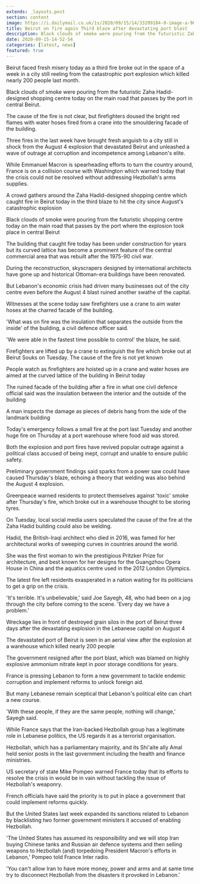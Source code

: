 ```yaml
---
extends: _layouts.post
section: content
image: https://i.dailymail.co.uk/1s/2020/09/15/14/33209184-0-image-a-96_1600177044525.jpg 
title: Beirut on fire again Third blaze after devastating port blast 
description: Black clouds of smoke were pouring from the futuristic Zaha Hadid-designed shopping centre today on the main road that passes by the port in central Beirut. 
date: 2020-09-15-14-52-54 
categories: [latest, news] 
featured: true 
--- 
```

Beirut faced fresh misery today as a third fire broke out in the space of a week in a city still reeling from the catastrophic port explosion which killed nearly 200 people last month. 

Black clouds of smoke were pouring from the futuristic Zaha Hadid-designed shopping centre today on the main road that passes by the port in central Beirut. 

The cause of the fire is not clear, but firefighters doused the bright red flames with water hoses fired from a crane into the smouldering facade of the building. 

Three fires in the last week have brought fresh anguish to a city still in shock from the August 4 explosion that devastated Beirut and unleashed a wave of outrage at corruption and incompetence among Lebanon's elite. 

While Emmanuel Macron is spearheading efforts to turn the country around, France is on a collision course with Washington which warned today that the crisis could not be resolved without addressing Hezbollah's arms supplies. 

A crowd gathers around the Zaha Hadid-designed shopping centre which caught fire in Beirut today in the third blaze to hit the city since August's catastrophic explosion 

Black clouds of smoke were pouring from the futuristic shopping centre today on the main road that passes by the port where the explosion took place in central Beirut

The building that caught fire today has been under construction for years but its curved lattice has become a prominent feature of the central commercial area that was rebuilt after the 1975-90 civil war.   

During the reconstruction, skyscrapers designed by international architects have gone up and historical Ottoman-era buildings have been renovated.  

But Lebanon's economic crisis had driven many businesses out of the city centre even before the August 4 blast ruined another swathe of the capital.  

Witnesses at the scene today saw firefighters use a crane to aim water hoses at the charred facade of the building.

'What was on fire was the insulation that separates the outside from the inside' of the building, a civil defence officer said.

'We were able in the fastest time possible to control' the blaze, he said.  

Firefighters are lifted up by a crane to extinguish the fire which broke out at Beirut Souks on Tuesday. The cause of the fire is not yet known 

People watch as firefighters are hoisted up in a crane and water hoses are aimed at the curved lattice of the building in Beirut today 

The ruined facade of the building after a fire in what one civil defence official said was the insulation between the interior and the outside of the building 

A man inspects the damage as pieces of debris hang from the side of the landmark building 

Today's emergency follows a small fire at the port last Tuesday and another huge fire on Thursday at a port warehouse where food aid was stored.  

Both the explosion and port fires have revived popular outrage against a political class accused of being inept, corrupt and unable to ensure public safety.

Preliminary government findings said sparks from a power saw could have caused Thursday's blaze, echoing a theory that welding was also behind the August 4 explosion.

Greenpeace warned residents to protect themselves against 'toxic' smoke after Thursday's fire, which broke out in a warehouse thought to be storing tyres. 

On Tuesday, local social media users speculated the cause of the fire at the Zaha Hadid building could also be welding. 

Hadid, the British-Iraqi architect who died in 2016, was famed for her architectural works of sweeping curves in countries around the world.  

She was the first woman to win the prestigious Pritzker Prize for architecture, and best known for her designs for the Guangzhou Opera House in China and the aquatics centre used in the 2012 London Olympics. 

The latest fire left residents exasperated in a nation waiting for its politicians to get a grip on the crisis. 

'It's terrible. It's unbelievable,' said Joe Sayegh, 48, who had been on a jog through the city before coming to the scene. 'Every day we have a problem.' 

Wreckage lies in front of destroyed grain silos in the port of Beirut three days after the devastating explosion in the Lebanese capital on August 4 

The devastated port of Beirut is seen in an aerial view after the explosion at a warehouse which killed nearly 200 people 

The government resigned after the port blast, which was blamed on highly explosive ammonium nitrate kept in poor storage conditions for years.  

France is pressing Lebanon to form a new government to tackle endemic corruption and implement reforms to unlock foreign aid. 

But many Lebanese remain sceptical that Lebanon's political elite can chart a new course.  

'With these people, if they are the same people, nothing will change,' Sayegh said. 

While France says that the Iran-backed Hezbollah group has a legitimate role in Lebanese politics, the US regards it as a terrorist organisation. 

Hezbollah, which has a parliamentary majority, and its Shi'aite ally Amal held senior posts in the last government including the health and finance ministries.   

US secretary of state Mike Pompeo warned France today that its efforts to resolve the crisis in would be in vain without tackling the issue of Hezbollah's weaponry.

French officials have said the priority is to put in place a government that could implement reforms quickly. 

But the United States last week expanded its sanctions related to Lebanon by blacklisting two former government ministers it accused of enabling Hezbollah. 

'The United States has assumed its responsibility and we will stop Iran buying Chinese tanks and Russian air defence systems and then selling weapons to Hezbollah (and) torpedoing President Macron's efforts in Lebanon,' Pompeo told France Inter radio. 

'You can't allow Iran to have more money, power and arms and at same time try to disconnect Hezbollah from the disasters it provoked in Lebanon.' 

